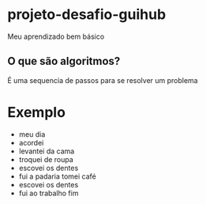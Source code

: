 # projeto-desafio-guihub
Meu aprendizado bem básico

## O que são algoritmos?
É uma sequencia de passos para se resolver um problema
# Exemplo 
- meu dia 
- acordei
- levantei da cama
- troquei de roupa
- escovei os dentes
- fui a padaria tomei café
- escovei os dentes
- fui ao trabalho
fim

